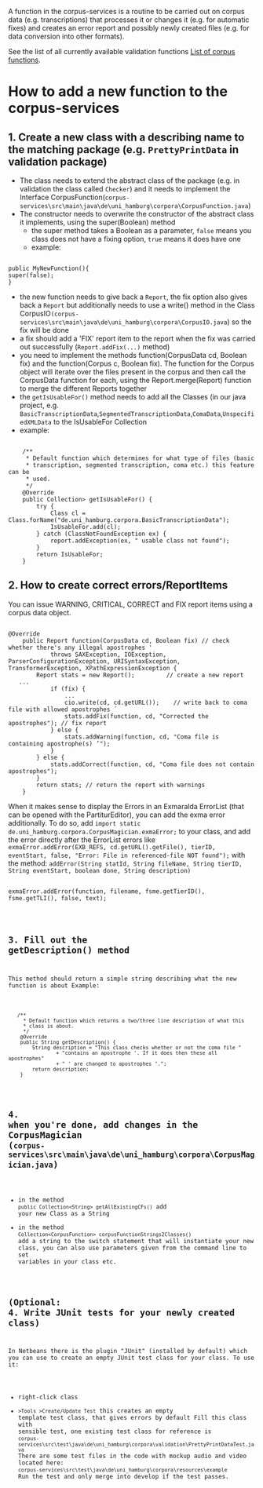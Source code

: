 A function in the corpus-services is a routine to be carried out on corpus data (e.g. transcriptions) that processes it or changes it (e.g. for automatic fixes) and creates an error report and possibly newly created files (e.g. for data conversion into other formats).

See the list of all currently available validation functions [List of corpus functions](https://gitlab.rrz.uni-hamburg.de/corpus-services/corpus-services/-/tree/develop/doc/List_of_corpus_functions.md).


# How to add a new function to the corpus-services

## 1. Create a new class with a describing name to the matching package (e.g. `PrettyPrintData` in validation package)

- The class needs to extend the abstract class of the package (e.g. in validation the class called `Checker`) and it needs to implement the Interface CorpusFunction(`corpus-services\src\main\java\de\uni_hamburg\corpora\CorpusFunction.java`)
- The constructor needs to overwrite the constructor of the abstract class it implements, using the super(Boolean) method
  - the super method takes a Boolean as a parameter, `false` means you class does not have a fixing option, `true` means it does have one
  - example:

<pre><code class="java">
public MyNewFunction(){
super(false);
}
</code></pre>

- the new function needs to give back a `Report`, the fix option also gives back a `Report` but additionally needs to use a write() method in the Class CorpusIO`(corpus-services\src\main\java\de\uni_hamburg\corpora\CorpusIO.java`) so the fix will be done
- a fix should add a 'FIX' report item to the report when the fix was carried out successfully (`Report.addFix(...)` method)
- you need to implement the methods function(CorpusData cd, Boolean fix) and the function(Corpus c, Boolean fix). The function for the Corpus object will iterate over the files present in the corpus and then call the CorpusData function for each, using the Report.merge(Report) function to merge the different Reports together
- the `getIsUsableFor()` method needs to add all the Classes (in our java project, e.g. `BasicTranscriptionData`,`SegmentedTranscriptionData`,`ComaData`,`UnspecifiedXMLData` to the IsUsableFor Collection
- example:
<pre><code class="language-java">
    /**
     * Default function which determines for what type of files (basic
     * transcription, segmented transcription, coma etc.) this feature can be
     * used.
     */
    @Override
    public Collection<Class<? extends CorpusData>> getIsUsableFor() {
        try {
            Class cl = Class.forName("de.uni_hamburg.corpora.BasicTranscriptionData");
            IsUsableFor.add(cl);
        } catch (ClassNotFoundException ex) {
            report.addException(ex, " usable class not found");
        }
        return IsUsableFor;
    }
</code></pre>

## 2. How to create correct errors/ReportItems

You can issue WARNING, CRITICAL, CORRECT and FIX report items using a corpus data object.
<pre><code class="java">
@Override
    public Report function(CorpusData cd, Boolean fix) // check whether there's any illegal apostrophes '
            throws SAXException, IOException, ParserConfigurationException, URISyntaxException, TransformerException, XPathExpressionException {
        Report stats = new Report();         // create a new report
   ...
            if (fix) {
                ...
                cio.write(cd, cd.getURL());    // write back to coma file with allowed apostrophes ´
                stats.addFix(function, cd, "Corrected the apostrophes"); // fix report
            } else {
                stats.addWarning(function, cd, "Coma file is containing apostrophe(s) ’");
            }
        } else {
            stats.addCorrect(function, cd, "Coma file does not contain apostrophes");
        }
        return stats; // return the report with warnings
    }
</code></pre>




When it makes sense to display the Errors in an Exmaralda ErrorList (that can be opened with the PartiturEditor), you can add the exma error additionally.
To do so,  add `import static de.uni_hamburg.corpora.CorpusMagician.exmaError;` to your class, and add the error directly after the ErrorList errors like 
` exmaError.addError(EXB_REFS, cd.getURL().getFile(), tierID, eventStart, false, "Error: File in referenced-file NOT found");` 
with the method: 
`addError(String statId, String fileName, String tierID, String eventStart, boolean done, String description)`

<pre><code class="java">
exmaError.addError(function, filename, fsme.getTierID(), fsme.getTLI(), false, text);
</pre>

## 3. Fill out the getDescription() method

This method should return a simple string describing what the new function is about
Example:
<pre><code class="java">
   /**
     * Default function which returns a two/three line description of what this
     * class is about.
     */
    @Override
    public String getDescription() {
        String description = "This class checks whether or not the coma file "
                + "contains an apostrophe '. If it does then these all apostrophes"
                + " ' are changed to apostrophes ’.";
        return description;
    }
</code></pre>

## 4. when you're done, add changes in the CorpusMagician (`corpus-services\src\main\java\de\uni_hamburg\corpora\CorpusMagician.java`)

- in the method `public Collection<String> getAllExistingCFs()` add your new Class as a String 
- in the method `Collection<CorpusFunction> corpusFunctionStrings2Classes()` add a string to the switch statement that will instantiate your new class, you can also use parameters given from the command line to set variables in your class etc.

## (Optional: 4. Write JUnit tests for your newly created class)

In Netbeans there is the plugin "JUnit" (installed by default) which you can use to create an empty JUnit test class for your class. 
To use it: 
- right-click class
- `>Tools >Create/Update Test` this creates an empty template test class, that gives errors by default
Fill this class with sensible test, one existing test class for reference is `corpus-services\src\test\java\de\uni_hamburg\corpora\validation\PrettyPrintDataTest.java`
There are some test files in the code with mockup audio and video  located here: `corpus-services\src\test\java\de\uni_hamburg\corpora\resources\example`
Run the test and only merge into develop if the test passes.
